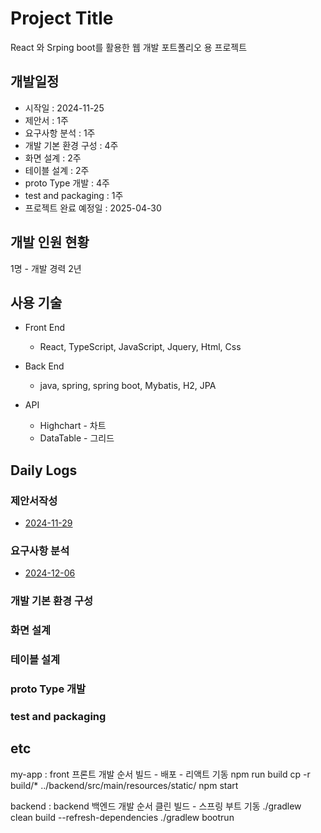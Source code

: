 # Project Title

React 와 Srping boot를 활용한 웹 개발 포트폴리오 용 프로젝트

## 개발일정

- 시작일 : 2024-11-25
- 제안서 : 1주
- 요구사항 분석 : 1주
- 개발 기본 환경 구성 : 4주
- 화면 설계 : 2주
- 테이블 설계 : 2주
- proto Type 개발 : 4주
- test and packaging : 1주
- 프로젝트 완료 예정일 : 2025-04-30

## 개발 인원 현황
1명 - 개발 경력 2년

## 사용 기술
- Front End
    - React, TypeScript, JavaScript, Jquery, Html, Css

- Back End
    - java, spring, spring boot, Mybatis, H2, JPA

- API
    - Highchart - 차트 
    - DataTable - 그리드




## Daily Logs

### 제안서작성
- [2024-11-29](dailyReadMe/2024-11-29.md)

### 요구사항 분석
- [2024-12-06](dailyReadMe/2024-12-06.md)

### 개발 기본 환경 구성

### 화면 설계

### 테이블 설계

### proto Type 개발

### test and packaging



## etc

my-app : front
프론트 개발 순서 빌드 - 배포 - 리액트 기동
npm run build
cp -r build/* ../backend/src/main/resources/static/
npm start

backend : backend
백엔드 개발 순서 클린 빌드 - 스프링 부트 기동
./gradlew clean build --refresh-dependencies
./gradlew bootrun